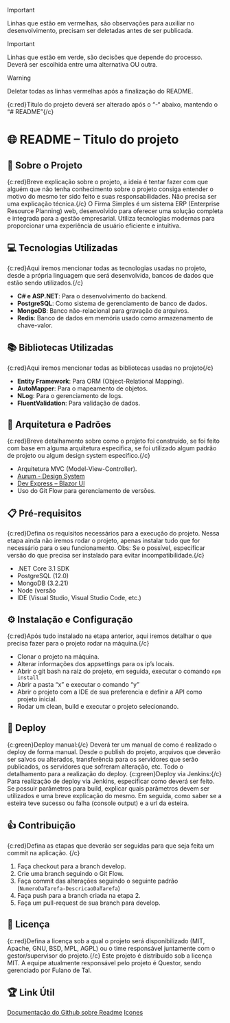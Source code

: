 > [!IMPORTANT]
> Linhas que estão em vermelhas, são observações para auxiliar no desenvolvimento, precisam ser deletadas antes de ser publicada.

> [!IMPORTANT]
> Linhas que estão em verde, são decisões que depende do processo. Deverá ser escolhida entre uma alternativa OU outra.

> [!WARNING]
> Deletar todas as linhas vermelhas após a finalização do README.

{c:red}Titulo do projeto deverá ser alterado após o “-“ abaixo, mantendo o “# README”{/c}
# :globe_with_meridians: README – Titulo do projeto 

## :scroll: Sobre o Projeto 
{c:red}Breve explicação sobre o projeto, a ideia é tentar fazer com que alguém que não tenha conhecimento sobre o projeto consiga entender o motivo do mesmo ter sido feito e suas responsabilidades. Não precisa ser uma explicação técnica.{/c}
O Firma Simples é um sistema ERP (Enterprise Resource Planning) web, desenvolvido para oferecer uma solução completa e integrada para a gestão empresarial. Utiliza tecnologias modernas para proporcionar uma experiência de usuário eficiente e intuitiva.

## :computer: Tecnologias Utilizadas
{c:red}Aqui iremos mencionar todas as tecnologias usadas no projeto, desde a própria linguagem que será desenvolvida, bancos de dados que estão sendo utilizados.{/c}
- **C# e ASP.NET**: Para o desenvolvimento do backend.
- **PostgreSQL**: Como sistema de gerenciamento de banco de dados.
- **MongoDB**: Banco não-relacional para gravação de arquivos.
- **Redis**:  Banco de dados em memória usado como armazenamento de chave-valor.

## :books: Bibliotecas Utilizadas
{c:red}Aqui iremos mencionar todas as bibliotecas usadas no projeto{/c}
- **Entity Framework**: Para ORM (Object-Relational Mapping).
- **AutoMapper**: Para o mapeamento de objetos.
- **NLog**: Para o gerenciamento de logs.
- **FluentValidation**: Para validação de dados.

## :bricks: Arquitetura e Padrões
{c:red}Breve detalhamento sobre como o projeto foi construído, se foi feito com base em alguma arquitetura especifica, se foi utilizado algum padrão de projeto ou algum design system especifico.{/c}
- Arquitetura MVC (Model-View-Controller).
- [Aurum  - Design System](https://zeroheight.com/8a3643989/p/56ee4e-aurum-web)
- [Dev Express – Blazor UI](https://demos.devexpress.com/blazor/Grid)
- Uso do Git Flow para gerenciamento de versões.

## :clipboard: Pré-requisitos
{c:red}Defina os requisitos necessários para a execução do projeto. Nessa etapa ainda não iremos rodar o projeto, apenas instalar tudo que for necessário para o seu funcionamento.
Obs: Se o possível, especificar versão do que precisa ser instalado para evitar incompatibilidade.{/c}
- .NET Core 3.1 SDK
- PostgreSQL (12.0)
- MongoDB (3.2.21)
- Node (versão 
- IDE (Visual Studio, Visual Studio Code, etc.)

## :gear: Instalação e Configuração
{c:red}Após tudo instalado na etapa anterior, aqui iremos detalhar o que precisa fazer para o projeto rodar na máquina.{/c}
- Clonar o projeto na máquina.
- Alterar informações dos appsettings para os ip’s locais.
- Abrir o git bash na raiz do projeto, em seguida, executar o comando `npm install`
- Abrir a pasta “x” e executar o comando “y”
- Abrir o projeto com a IDE de sua preferencia e definir a API como projeto inicial.
- Rodar um clean, build e executar o projeto selecionando.

## :postbox: Deploy
{c:green}Deploy manual:{/c}
Deverá ter um manual de como é realizado o deploy de forma manual. Desde o publish do projeto, arquivos que deverão ser salvos ou alterados, transferência para os servidores que serão publicados, os servidores que sofreram alteração, etc. Todo o detalhamento para a realização do deploy.
{c:green}Deploy via Jenkins:{/c}
 Para realização de deploy via Jenkins, especificar como deverá ser feito. Se possuir parâmetros para build, explicar quais parâmetros devem ser utilizados e uma breve explicação do mesmo. Em seguida, como saber se a esteira teve sucesso ou falha (console output) e a url da esteira.

## :thumbsup: Contribuição
{c:red}Defina as etapas que deverão ser seguidas para que seja feita um commit na aplicação. {/c}
1. Faça checkout para a branch develop.
2. Crie uma branch seguindo o Git Flow.
3. Faça commit das alterações seguindo o seguinte padrão (`NumeroDaTarefa-DescricaoDaTarefa`)
4. Faça push para a branch criada na etapa 2.
5. Faça um pull-request de sua branch para develop.

## :bookmark_tabs: Licença
{c:red}Defina a licença sob a qual o projeto será disponibilizado (MIT, Apache, GNU, BSD, MPL, AGPL) ou o time responsável juntamente com o gestor/supervisor do projeto.{/c}
Este projeto é distribuído sob a licença MIT. A equipe atualmente responsável pelo projeto é Questor, sendo gerenciado por Fulano de Tal.

## :trophy: Link Útil
[Documentação do Github sobre Readme](https://docs.github.com/pt/get-started/writing-on-github/getting-started-with-writing-and-formatting-on-github/basic-writing-and-formatting-syntax)
[Icones](https://github.com/ikatyang/emoji-cheat-sheet/blob/master/README.md#computer)
